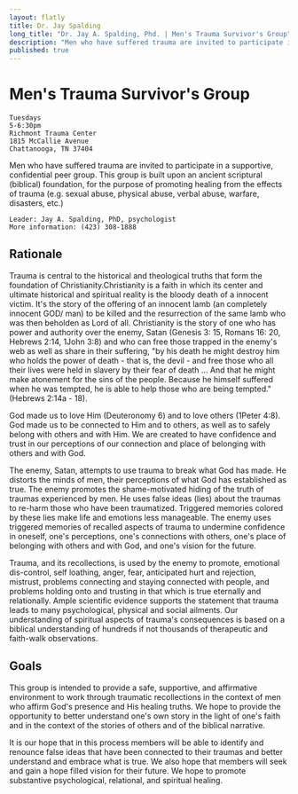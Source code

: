 ```yaml
---
layout: flatly
title: Dr. Jay Spalding
long_title: "Dr. Jay A. Spalding, Phd. | Men's Trauma Survivor's Group"
description: "Men who have suffered trauma are invited to participate in a supportive, confidential peer group."
published: true
---
```


# Men's Trauma Survivor's Group

    Tuesdays
    5-6:30pm
    Richmont Trauma Center
    1815 McCallie Avenue
    Chattanooga, TN 37404

Men who have suffered trauma are invited to participate in a supportive, confidential peer group.
This group is built upon an ancient scriptural (biblical) foundation, for the purpose of promoting healing from the effects of trauma (e.g. sexual abuse, physical abuse, verbal abuse, warfare, disasters, etc.)

    Leader: Jay A. Spalding, PhD, psychologist
    More information: (423) 308-1888

## Rationale
Trauma is central to the historical and theological truths that form the foundation of Christianity.Christianity is a faith in which its center and ultimate historical and spiritual reality is the bloody death of a innocent victim.
It's the story of the offering of an innocent lamb (an completely innocent GOD/ man) to be killed and the resurrection of the same lamb who was then beholden as Lord of all.
Christianity is the story of one who has power and authority over the enemy, Satan (Genesis 3: 15, Romans 16: 20, Hebrews 2:14, 1John 3:8) and who can free those trapped in the enemy's web as well as share in their suffering, "by his death he might destroy him who holds the power of death - that is, the devil - and free those who all their lives were held in slavery by their fear of death ... And that he might make atonement for the sins of the people. Because he himself suffered when he was tempted, he is able to help those who are being tempted." (Hebrews 2:14a - 18).


God made us to love Him (Deuteronomy 6) and to love others (1Peter 4:8).
God made us to be connected to Him and to others, as well as to safely belong with others and with Him.
We are created to have confidence and trust in our perceptions of our connection and place of belonging with others and with God.

The enemy, Satan, attempts to use trauma to break what God has made. He distorts the minds of men, their perceptions of what God has established as true.
The enemy promotes the shame-motivated hiding of the truth of traumas experienced by men.
He uses false ideas (lies) about the traumas to re-harm those who have been traumatized.
Triggered memories colored by these lies make life and emotions less manageable.
The enemy uses triggered memories of recalled aspects of trauma to undermine confidence in oneself, one's perceptions, one's connections with others, one's place of belonging with others and with God, and one's vision for the future.


Trauma, and its recollections, is used by the enemy to promote, emotional dis-control, self loathing, anger, fear, anticipated hurt and rejection, mistrust, problems connecting and staying connected with people, and problems holding onto and trusting in that which is true eternally and relationally.
Ample scientific evidence supports the statement that trauma leads to many psychological, physical and social ailments.
Our understanding of spiritual aspects of trauma's consequences is based on a biblical understanding of hundreds if not thousands of therapeutic and faith-walk observations.


## Goals
This group is intended to provide a safe, supportive, and affirmative environment to work through traumatic recollections in the context of men who affirm God's presence and His healing truths.
We hope to provide the opportunity to better understand one's own story in the light of one's faith and in the context of the stories of others and of the biblical narrative.


It is our hope that in this process members will be able to identify and renounce false ideas that have been connected to their traumas and better understand and embrace what is true.
We also hope that members will seek and gain a hope filled vision for their future.
We hope to promote substantive psychological, relational, and spiritual healing.
